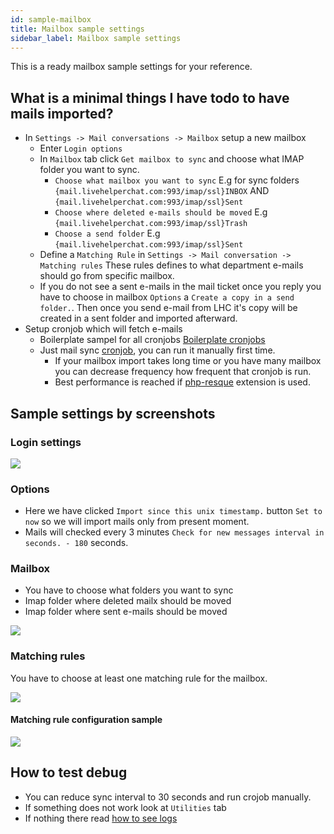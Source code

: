 ```yaml
---
id: sample-mailbox
title: Mailbox sample settings
sidebar_label: Mailbox sample settings
---
```


This is a ready mailbox sample settings for your reference.

## What is a minimal things I have todo to have mails imported?

* In `Settings -> Mail conversations -> Mailbox` setup a new mailbox
    * Enter `Login options`
    * In `Mailbox` tab click `Get mailbox to sync` and choose what IMAP folder you want to sync.
        * `Choose what mailbox you want to sync` E.g for sync folders `{mail.livehelperchat.com:993/imap/ssl}INBOX` AND `{mail.livehelperchat.com:993/imap/ssl}Sent`
        * `Choose where deleted e-mails should be moved` E.g `{mail.livehelperchat.com:993/imap/ssl}Trash`
        * `Choose a send folder` E.g `{mail.livehelperchat.com:993/imap/ssl}Sent`
    * Define a `Matching Rule` in `Settings -> Mail conversation -> Matching rules` These rules defines to what department e-mails should go from specific mailbox.
    * If you do not see a sent e-mails in the mail ticket once you reply you have to choose in mailbox `Options` a `Create a copy in a send folder.`. Then once you send e-mail from LHC it's copy will be created in a sent folder and imported afterward.
* Setup cronjob which will fetch e-mails
    * Boilerplate sampel for all cronjobs [Boilerplate cronjobs](development/cronjob.md#boilerplate-cronjobs-if-you-have-mail-version-of-live-helper-chat-and-you-are-using-php-resque)
    * Just mail sync [cronjob](development/cronjob.md#mail-syncing-cronjobs), you can run it manually first time.
        * If your mailbox import takes long time or you have many mailbox you can decrease frequency how frequent that cronjob is run.
        * Best performance is reached if [php-resque](https://github.com/LiveHelperChat/lhc-php-resque) extension is used.


## Sample settings by screenshots

### Login settings

![](/img/mail/example-login.png)

### Options

* Here we have clicked `Import since this unix timestamp.` button `Set to now` so we will import mails only from present moment.
* Mails will checked every 3 minutes `Check for new messages interval in seconds. - 180` seconds.

### Mailbox

* You have to choose what folders you want to sync
* Imap folder where deleted mailx should be moved
* Imap folder where sent e-mails should be moved

![](/img/mail/example-mailbox.png)

### Matching rules

You have to choose at least one matching rule for the mailbox.

![](/img/mail/example-matching-rule.png)

#### Matching rule configuration sample

![](/img/mail/example-matching-rule-body.png)

## How to test debug

* You can reduce sync interval to 30 seconds and run crojob manually.
* If something does not work look at `Utilities` tab
* If nothing there read [how to see logs](debug.md#during-some-action-app-returns-white-screen-what-to-do)

